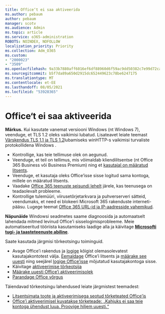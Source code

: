 ```yaml
---
title: Office‘t ei saa aktiveerida
ms.author: pebaum
author: pebaum
manager: scotv
ms.audience: Admin
ms.topic: article
ms.service: o365-administration
ROBOTS: NOINDEX, NOFOLLOW
localization_priority: Priority
ms.collection: Adm_O365
ms.custom:
- "2000023"
- "3509"
ms.openlocfilehash: 9a33b7880aff6016ef6df88960d6f59ac9dd50382c7e99d72ca36bc3c9f344ea
ms.sourcegitcommit: b5f7da89a650d2915dc652449623c78be6247175
ms.translationtype: MT
ms.contentlocale: et-EE
ms.lasthandoff: 08/05/2021
ms.locfileid: "53928365"
---
```

# <a name="unable-to-activate-office"></a>Office‘t ei saa aktiveerida

**Märkus.** Kui kasutate vanemat versiooni Windows (nt Windows 7), veenduge, et TLS 1.2 oleks vaikimisi lubatud. Lisateavet leiate teemast [Värskendus TLS 1.1 ja TLS 1.2](https://support.microsoft.com/topic/update-to-enable-tls-1-1-and-tls-1-2-as-default-secure-protocols-in-winhttp-in-windows-c4bd73d2-31d7-761e-0178-11268bb10392)lubamiseks winHTTP-s vaikimisi turvaliste protokollidena Windows .

- Kontrollige, kas teie tellimuse olek on aegunud.
- Veenduge, et teil on tellimus, mis võimaldab kliendilitsentse (nt Office 365 Business või Business Premium) ning et [kasutajal on määratud litsents](/microsoft-365/admin/manage/assign-licenses-to-users).
- Veenduge, et kasutaja oleks Office’isse sisse logitud sama kontoga, millele on määratud litsents.
- Vaadake [Office 365 teenuste seisundi lehelt](/office365/enterprise/view-service-health) järele, kas teenusega on teadaolevalt probleeme.
- Kontrollige tulemüüri, viirusetõrjetarkvara ja puhverserveri sätteid, veendumaks, et need ei blokeeri Microsoft 365 rakenduste interneti-pääsu. Lugege teemat [Office 365 URL-id ja IP-aadresside vahemikud](/office365/enterprise/urls-and-ip-address-ranges "Office 365 URL-id ja IP-aadresside vahemikud").

**Näpunäide** Windowsi seadmetes saame diagnoosida ja automaatselt lahendada mitmed levinud Office'i sisselogimisprobleeme. Meie automatiseeritud tööriista kasutamiseks laadige alla ja käivitage **[Microsofti tugi- ja taasteteenuste abiline](https://aka.ms/SaRA-OfficeSignInScenario)**.

Saate kasutada järgmisi tõrkeotsingu toiminguid.

- Avage Office’i rakendus ja [logige](https://support.office.com/article/5a20dc11-47e9-4b6f-945d-478cb6d92071) kõigist olemasolevatest kasutajakontotest välja. [Eemaldage](/microsoft-365/admin/manage/remove-licenses-from-users) Office’i litsents ja [määrake see uuesti](/microsoft-365/admin/manage/assign-licenses-to-users) ning seejärel [logige Office’isse](https://support.office.com/article/628ea040-f265-49de-b986-be09c3ebf8a9) mõjutatud kasutajakontoga sisse.
- Käivitage [aktiveerimise tõrkeotsija](https://aka.ms/SARA-OfficeActivation-Alchemy)
- [Määrake uuesti Office’i aktiveerimisolek](/office365/troubleshoot/activation/reset-office-365-proplus-activation-state "Office’i aktiveerimisoleku lähtestamine")
- [Parandage Office võrgus](https://support.office.com/Article/7821d4b6-7c1d-4205-aa0e-a6b40c5bb88b?wt.mc_id=Alchemy_ClientDIA)

Täiendavad tõrkeotsingu lahendused leiate järgmistest teemadest:  

- [Litsentsimata toote ja aktiveerimisega seotud tõrketeated Office’is](https://support.office.com/Article/0d23d3c0-c19c-4b2f-9845-5344fedc4380?wt.mc_id=Alchemy_ClientDIA)
- [Office’i aktiveerimisel kuvatakse tõrketeade: „Kahjuks ei saa teie kontoga ühendust luua. Proovige hiljem uuesti.“](/office/troubleshoot/activation-installation/issue-when-activate-office-from-office-365)